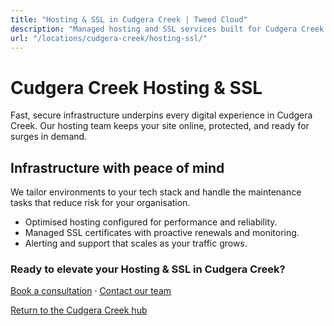 ```yaml
---
title: "Hosting & SSL in Cudgera Creek | Tweed Cloud"
description: "Managed hosting and SSL services built for Cudgera Creek organisations."
url: "/locations/cudgera-creek/hosting-ssl/"
---
```


# Cudgera Creek Hosting & SSL

Fast, secure infrastructure underpins every digital experience in Cudgera Creek. Our hosting team keeps your site online, protected, and ready for surges in demand.

## Infrastructure with peace of mind

We tailor environments to your tech stack and handle the maintenance tasks that reduce risk for your organisation.

- Optimised hosting configured for performance and reliability.
- Managed SSL certificates with proactive renewals and monitoring.
- Alerting and support that scales as your traffic grows.

### Ready to elevate your Hosting & SSL in Cudgera Creek?

[Book a consultation](/consultation/) · [Contact our team](/contact/)

[Return to the Cudgera Creek hub](/locations/cudgera-creek/)
